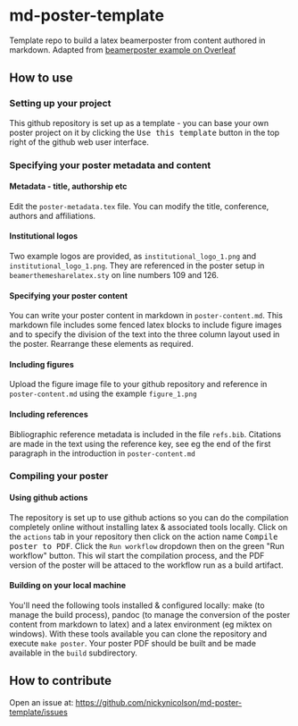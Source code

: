 # md-poster-template
Template repo to build a latex beamerposter from content authored in markdown. Adapted from [beamerposter example on Overleaf](https://www.overleaf.com/latex/templates/beamerposter-flow-multicolumn/bsypntvtjtvf)

## How to use

### Setting up your project

This github repository is set up as a template - you can base your own poster project on it by clicking the <kbd>Use this template</kbd> button in the top right of the github web user interface.

### Specifying your poster metadata and content

#### Metadata - title, authorship etc

Edit the `poster-metadata.tex` file. You can modify the title, conference, authors and affiliations.

#### Institutional logos

Two example logos are provided, as `institutional_logo_1.png` and `institutional_logo_1.png`. They are referenced in the poster setup in `beamerthemesharelatex.sty` on line numbers 109 and 126. 

#### Specifying your poster content

You can write your poster content in markdown in `poster-content.md`. This markdown file includes some fenced latex blocks to include figure images and to specify the division of the text into the three column layout used in the poster. Rearrange these elements as required.

#### Including figures

Upload the figure image file to your github repository and reference in `poster-content.md` using the example `figure_1.png`

#### Including references

Bibliographic reference metadata is included in the file `refs.bib`. Citations are made in the text using the reference key, see eg the end of the first paragraph in the introduction in `poster-content.md`

### Compiling your poster

#### Using github actions

The repository is set up to use github actions so you can do the compilation completely online without installing latex & associated tools locally. 
Click on the `actions` tab in your repository then click on the action name <kbd>Compile poster to PDF</kbd>. Click the `Run workflow` dropdown then on the green "Run workflow" button. This wil start the compilation process, and the PDF version of the poster will be attaced to the workflow run as a build artifact.

#### Building on your local machine

You'll need the following tools installed & configured locally: make (to manage the build process), pandoc (to manage the conversion of the poster content from markdown to latex) and a latex environment (eg miktex on windows). With these tools available you can clone the repository and execute `make poster`. Your poster PDF should be built and be made available in the `build` subdirectory. 

## How to contribute

Open an issue at: https://github.com/nickynicolson/md-poster-template/issues
